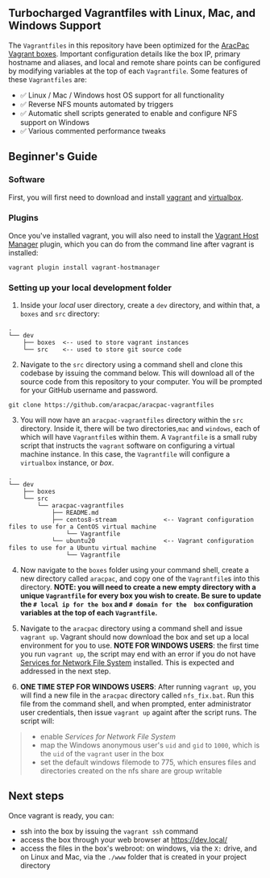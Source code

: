 ## Turbocharged Vagrantfiles with Linux, Mac, and Windows Support
The `Vagrantfiles` in this repository have been optimized for the 
[AracPac Vagrant boxes](https://app.vagrantup.com/aracpac/). Important configuration details like the box IP, primary hostname and aliases, and local and remote share points can be 
configured by modifying variables at the top of each `Vagrantfile`. Some features of these `Vagrantfiles` are:
* ✅ Linux / Mac / Windows host OS support for all functionality 
* ✅ Reverse NFS mounts automated by triggers
* ✅ Automatic shell scripts generated to enable and configure NFS support on Windows
* ✅ Various commented performance tweaks

## Beginner's Guide
### Software
First, you will first need to download and install [vagrant](https://www.vagrantup.com/docs/installation/) and
[virtualbox](https://www.virtualbox.org/wiki/Downloads).

### Plugins
Once you've installed vagrant, you will also need to install the
[Vagrant Host Manager](https://github.com/devopsgroup-io/vagrant-hostmanager) plugin, which you can do from the command
line after vagrant is installed:

```
vagrant plugin install vagrant-hostmanager
```

### Setting up your local development folder
1. Inside your *local* user directory, create a `dev` directory, and within that, a `boxes` and `src` directory:
```
.
└── dev
    ├── boxes  <-- used to store vagrant instances
    └── src    <-- used to store git source code
```
2. Navigate to the `src` directory using a command shell and clone this codebase by issuing the command below. This will
   download all of the source code from this repository to your computer. You will be prompted for your GitHub username
   and password.
```
git clone https://github.com/aracpac/aracpac-vagrantfiles
```

3. You will now have an `aracpac-vagrantfiles` directory within the `src` directory. Inside it, there will be two 
   directories,`mac` and `windows`, each of which will have `Vagrantfile`s within them. A `Vagrantfile` is a small 
   ruby script that instructs the `vagrant` software on configuring a virtual machine instance. In this case, the 
   `Vagrantfile` will configure a `virtualbox` instance, or *box*.
```
.
└── dev
    ├── boxes
    └── src
        └── aracpac-vagrantfiles
            ├── README.md
            ├── centos8-stream             <-- Vagrant configuration files to use for a CentOS virtual machine
                └── Vagrantfile
            └── ubuntu20                   <-- Vagrant configuration files to use for a Ubuntu virtual machine
                └── Vagrantfile
```

4. Now navigate to the `boxes` folder using your command shell, create a new directory called `aracpac`, and copy one of 
   the `Vagrantfile`s into this directory. **NOTE: you will need to create a new empty directory with a unique 
   `Vagrantfile` for every box you wish to create. Be sure to update the `# local ip for the box` and `# domain for the 
   box` configuration variables at the top of each `Vagrantfile`.**

5. Navigate to the `aracpac` directory using a command shell and issue `vagrant up`. Vagrant should now download
   the box and set up a local environment for you to use. **NOTE FOR WINDOWS USERS**: the first time you run 
   `vagrant up`, the script may end with an error if you do not have [Services for Network File System](https://docs.microsoft.com/en-us/windows-server/administration/windows-commands/services-for-network-file-system-command-reference)
   installed. This is expected and addressed in the next step.

6. **ONE TIME STEP FOR WINDOWS USERS**: After running `vagrant up`, you will find a new file in the `aracpac` directory 
   called `nfs_fix.bat`. Run this file from the command shell, and when prompted, enter administrator user credentials,
   then issue `vagrant up` againt after the script runs. The script will:
> * enable *Services for Network File System*
> * map the Windows anonymous user's `uid` and `gid` to `1000`, which is the `uid` of the `vagrant` user in the box
> * set the default windows filemode to 775, which ensures files and directories created on the nfs share are group writable

## Next steps
Once vagrant is ready, you can:
* ssh into the box by issuing the `vagrant ssh` command
* access the box through your web browser at https://dev.local/
* access the files in the box's webroot: on windows, via the `X:` drive, and on Linux and Mac, via the `./www` folder 
that is created in your project directory